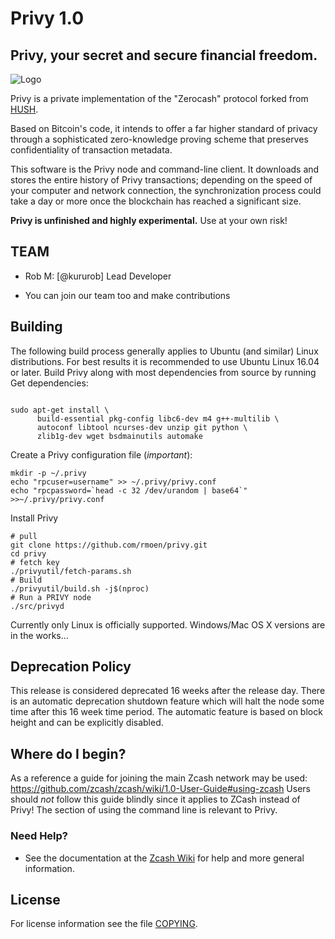 Privy 1.0
=============

Privy, your secret and secure financial freedom.
--------------

![Logo](doc/privy/privy.png "Logo")

Privy is a private implementation of the "Zerocash" protocol forked from [HUSH](https://www.myhush.com/).

Based on Bitcoin's code, it intends to offer a far higher standard of privacy
through a sophisticated zero-knowledge proving scheme that preserves
confidentiality of transaction metadata. 

This software is the Privy node and command-line client. It downloads and stores the entire history
of Privy transactions; depending on the speed of your computer and network
connection, the synchronization process could take a day or more once the
blockchain has reached a significant size.


**Privy is unfinished and highly experimental.** Use at your own risk!

TEAM
----

* Rob M: [@kururob] Lead Developer

* You can join our team too and make contributions


Building
--------
The following build process generally applies to Ubuntu (and similar) Linux
distributions. For best results it is recommended to use Ubuntu Linux 16.04
or later.
Build Privy along with most dependencies from source by running
Get dependencies:
```{r, engine='bash'}

sudo apt-get install \
      build-essential pkg-config libc6-dev m4 g++-multilib \
      autoconf libtool ncurses-dev unzip git python \
      zlib1g-dev wget bsdmainutils automake
```

Create a Privy configuration file (*important*):
```
mkdir -p ~/.privy
echo "rpcuser=username" >> ~/.privy/privy.conf
echo "rpcpassword=`head -c 32 /dev/urandom | base64`" >>~/.privy/privy.conf
```

Install Privy
```{r, engine='bash'}
# pull
git clone https://github.com/rmoen/privy.git
cd privy
# fetch key
./privyutil/fetch-params.sh
# Build
./privyutil/build.sh -j$(nproc)
# Run a PRIVY node
./src/privyd
```

Currently only Linux is officially supported. Windows/Mac OS X versions are in the works...

Deprecation Policy
------------------

This release is considered deprecated 16 weeks after the release day. There
is an automatic deprecation shutdown feature which will halt the node some
time after this 16 week time period. The automatic feature is based on block
height and can be explicitly disabled.

Where do I begin?
-----------------
As a reference a guide for joining the main Zcash network may be used:
https://github.com/zcash/zcash/wiki/1.0-User-Guide#using-zcash
Users should *not* follow this guide blindly since it applies to ZCash instead of Privy!
The section of using the command line is relevant to Privy.

### Need Help?

* See the documentation at the [Zcash Wiki](https://github.com/zcash/zcash/wiki)
  for help and more general information.

License
-------

For license information see the file [COPYING](COPYING).
